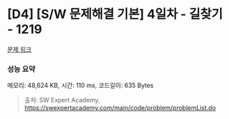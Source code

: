 # [D4] [S/W 문제해결 기본] 4일차 - 길찾기 - 1219 

[문제 링크](https://swexpertacademy.com/main/code/problem/problemDetail.do?contestProbId=AV14geLqABQCFAYD) 

### 성능 요약

메모리: 48,624 KB, 시간: 110 ms, 코드길이: 635 Bytes



> 출처: SW Expert Academy, https://swexpertacademy.com/main/code/problem/problemList.do